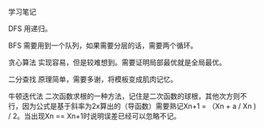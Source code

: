 学习笔记

DFS
用递归。

BFS
需要用到一个队列，如果需要分层的话，需要两个循环。

贪心算法
实现容易，但是较难想到。需要证明局部最优就是全局最优。

二分查找
原理简单，需要多谢，将模板变成肌肉记忆。

牛顿迭代法
二次函数求根的一种方法，记住是二次函数的球根，其他次方则不行，因为公式是基于斜率为2x算出的（导函数）需要熟记Xn+1 = （Xn + a / Xn ) / 2。当出现Xn == Xn+1时说明误差已经可以忽略不记。